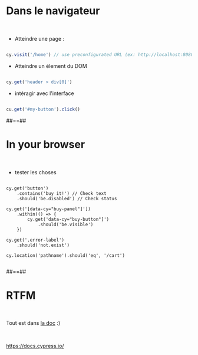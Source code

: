 
# Dans le navigateur 
<br/>

* Atteindre une page : 

```js

cy.visit('/home') // use preconfigurated URL (ex: http://localhost:8080) 


```

* Atteindre un élement du DOM 

```js

cy.get('header > div[0]')


```

* intéragir avec l'interface

```js

cu.get('#my-button').click()


```

##==##

# In your browser
<br/>

* tester les choses

<pre><code class="hljs" data-line-numbers="2-4|6-10|12-14|15">
cy.get('button')
    .contains('buy it!') // Check text
    .should('be.disabled') // Check status

cy.get('[data-cy="buy-panel"]'])
    .within(() => {
        cy.get('data-cy="buy-button"]')
            .should('be.visible')
    })

cy.get('.error-label')
    .should('not.exist')

cy.location('pathname').should('eq', '/cart')

</code></pre>

##==##

# RTFM
<br/>

Tout est dans [la doc](https://docs.cypress.io/) :)

<br/>

https://docs.cypress.io/